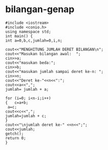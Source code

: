 # bilangan-genap



    #include <iostream>
    #include <conio.h>
    using namespace std;
    int main() {
    int a=0,b,c,jumlah=0,i,n;
 
    cout<<"MENGHITUNG JUMLAH DERET BILANGAN\n";
    cout<<"Masukan bilangan awal:  ";
    cin>>a;
    cout<<"masukan beda:";
    cin>>b;
    cout<<"masukan jumlah sampai deret ke-n: ";
    cin>>n;
    cout<<"Deret ke-"<<n<<":";
    cout<<a<<",";
    jumlah= jumlah + a;

    for (i=0; i<n-i;i++)
    {   c=a+b;
     a=c;
    cout<<c<<",";
    jumlah=jumlah + c;
    }
    cout<<"\njumlah deret ke-" <<n<<";";
    cout<<jumlah;
    getch();
    return 0;
    }






